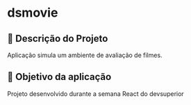 # dsmovie


## 📜 Descrição do Projeto
Aplicação simula um ambiente de avaliação de filmes.




## 📜 Objetivo da aplicação
Projeto desenvolvido durante a semana React do devsuperior


